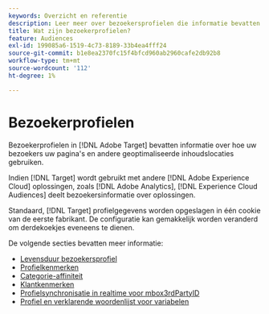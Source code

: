 ```yaml
---
keywords: Overzicht en referentie
description: Leer meer over bezoekersprofielen die informatie bevatten over hoe uw bezoekers uw pagina's en andere geoptimaliseerde inhoudslocaties gebruiken.
title: Wat zijn bezoekerprofielen?
feature: Audiences
exl-id: 199085a6-1519-4c73-8189-33b4ea4fff24
source-git-commit: b1e8ea2370fc15f4bfcd960ab2960cafe2db92b8
workflow-type: tm+mt
source-wordcount: '112'
ht-degree: 1%

---
```


# Bezoekerprofielen

Bezoekerprofielen in [!DNL Adobe Target] bevatten informatie over hoe uw bezoekers uw pagina&#39;s en andere geoptimaliseerde inhoudslocaties gebruiken.

Indien [!DNL Target] wordt gebruikt met andere [!DNL Adobe Experience Cloud] oplossingen, zoals [!DNL Adobe Analytics], [!DNL Experience Cloud Audiences] deelt bezoekersinformatie over oplossingen.

Standaard, [!DNL Target] profielgegevens worden opgeslagen in één cookie van de eerste fabrikant. De configuratie kan gemakkelijk worden veranderd om derdekoekjes eveneens te dienen.

De volgende secties bevatten meer informatie:

- [Levensduur bezoekersprofiel](visitor-profile-lifetime.md)
- [Profielkenmerken](profile-parameters.md)
- [Categorie-affiniteit](category-affinity.md)
- [Klantkenmerken](https://developer.adobe.com/target/before-implement/methods-to-get-data-into-target/customer-attributes/)
- [Profielsynchronisatie in realtime voor mbox3rdPartyID](3rd-party-id.md)
- [Profiel en verklarende woordenlijst voor variabelen](variables-profiles-parameters-methods.md)
